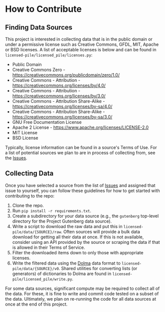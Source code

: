 # How to Contribute

## Finding Data Sources

This project is interested in collecting data that is in the public domain or under a permissive license such as Creative Commons, GFDL, MIT, Apache or BSD licenses. A list of acceptable licenses is below and can be found in `licensed-pile/licensed_pile/licenses.py`:

- Public Domain
- Creative Commons Zero - https://creativecommons.org/publicdomain/zero/1.0/
- Creative Commons - Attribution - https://creativecommons.org/licenses/by/4.0/
- Creative Commons - Attribution - https://creativecommons.org/licenses/by/3.0/
- Creative Commons - Attribution Share-Alike - https://creativecommons.org/licenses/by-sa/4.0/
- Creative Commons - Attribution Share-Alike - https://creativecommons.org/licenses/by-sa/3.0/
- GNU Free Documentation License
- Apache 2 License - https://www.apache.org/licenses/LICENSE-2.0
- MIT License
- BSD License

Typically, license information can be found in a source's Terms of Use. For a list of potential sources we plan to are in process of collecting from, see the [Issues](https://github.com/r-three/licensed-pile/issues).

## Collecting Data

Once you have selected a source from the list of [Issues](https://github.com/r-three/licensed-pile/issues) and assigned that issue to yourself, you can follow these guidelines for how to get started with contributing to the repo:

1. Clone the repo.
2. Run `pip install -r requirements.txt`.
3. Create a subdirectory for your data source (e.g., the `gutenberg` top-level directory for the Project Gutenberg data source).
4. Write a script to download the raw data and put this in `licensed-pile/data/{SOURCE}/raw`. Often sources will provide a bulk data download for getting all their data at once. If this is not available, consider using an API provided by the source or scraping the data if that is allowed in their Terms of Service.
5. Filter the downloaded items down to only those with appropriate licenses.
6. Write the filtered data using the [Dolma](https://github.com/allenai/dolma) data format to `licensed-pile/data/{SOURCE}/v0`. Shared utilities for converting lists (or generators) of dictionaries to Dolma are found in `licensed-pile/licensed_pile/write.py`.

For some data sources, significant compute may be required to collect all of the data. For these, it is fine to write and commit code tested on a subset of the data. Ultimately, we plan on re-running the code for all data sources at once at the end of this project.
